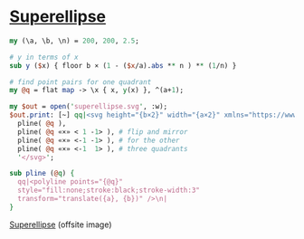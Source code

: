 [1]: https://rosettacode.org/wiki/Superellipse

# [Superellipse][1]



```perl
my (\a, \b, \n) = 200, 200, 2.5;

# y in terms of x
sub y ($x) { floor b × (1 - ($x/a).abs ** n ) ** (1/n) }

# find point pairs for one quadrant
my @q = flat map -> \x { x, y(x) }, ^(a+1);

my $out = open('superellipse.svg', :w);
$out.print: [~] qq|<svg height="{b×2}" width="{a×2}" xmlns="https://www.w3.org/2000/svg">\n|,
  pline( @q ),
  pline( @q «×» < 1 -1> ), # flip and mirror
  pline( @q «×» <-1 -1> ), # for the other
  pline( @q «×» <-1  1> ), # three quadrants
  '</svg>';

sub pline (@q) {
  qq|<polyline points="{@q}"
  style="fill:none;stroke:black;stroke-width:3"
  transform="translate({a}, {b})" />\n|
}
```


[Superellipse](https://github.com/SqrtNegInf/Rosettacode-Perl6-Smoke/blob/master/ref/superellipse.svg) (offsite image)
